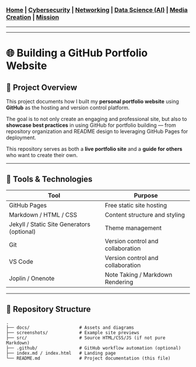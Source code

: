 ### [Home](https://github.com/Komonodrg-portfolio)  | [Cybersecurity](https://github.com/Komonodrg-portfolio/Cybersecurity) | [Networking](https://github.com/Komonodrg-portfolio/Networking) | [Data Science (AI)](https://github.com/Komonodrg-portfolio/AI) | [Media Creation](https://github.com/Komonodrg-portfolio/MediaCreation) | [Mission](https://github.com/Komonodrg-portfolio/Mission/)

---
---

# 🌐 Building a GitHub Portfolio Website

## 📌 Project Overview
This project documents how I built my **personal portfolio website** using **GitHub** as the hosting and version control platform.  

The goal is to not only create an engaging and professional site, but also to **showcase best practices** in using GitHub for portfolio building — from repository organization and README design to leveraging GitHub Pages for deployment.  

This repository serves as both a **live portfolio site** and a **guide for others** who want to create their own.  

---
## 🧰 Tools & Technologies

| Tool       | Purpose                              |
|------------|--------------------------------------|
| GitHub Pages     | Free static site hosting         |
| Markdown / HTML / CSS | Content structure and styling         |
| Jekyll / Static Site Generators (optional)   | Theme management          |
| Git  | Version control and collaboration                      |
| VS Code   | Version control and collaboration          |
| Joplin / Onenote  |  Note Taking / Markdown Rendering  | 

---

## 📂 Repository Structure
```plaintext
.
├── docs/                   # Assets and diagrams
├── screenshots/            # Example site previews
├── src/                    # Source HTML/CSS/JS (if not pure Markdown)
├── .github/                # GitHub workflow automation (optional)
├── index.md / index.html   # Landing page
└── README.md               # Project documentation (this file)
